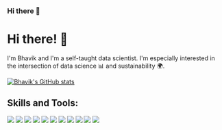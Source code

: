 ### Hi there 👋

# Hi there! :wave:

I'm Bhavik and I'm a self-taught data scientist. I'm especially interested in the intersection of data science :bar_chart: and sustainability :earth_africa:. 

[![Bhavik's GitHub stats](https://github-readme-stats.vercel.app/api?username=Bhavik-Jikadara&hide=prs&count_private=true&show_icons=true&theme=algolia)]()

## Skills and Tools:
![](https://img.shields.io/badge/Code-Python-informational?style=flat&logo=python&logoColor=white&color=fc9803)
![](https://img.shields.io/badge/IDE-VSCode-informational?style=flat&logo=vscode&logoColor=white&color=fc9803)
![](https://img.shields.io/badge/JupterNotebook-informational?style=flat&logo=vscode&logoColor=white&color=fc9803)
![](https://img.shields.io/badge/Frontend-Bootstrap-informational?style=flat&logo=bootstrap&logoColor=white&color=fc9803)
![](https://img.shields.io/badge/MachineLearning-Supervised-informational?style=flat&logoColor=white&color=fc9803)
![](https://img.shields.io/badge/MachineLearning-Unsupervised-informational?style=flat&logoColor=white&color=fc9803)
![](https://img.shields.io/badge/DeepLearning-PyTorchLightning-informational?style=flat&logo=pytorch&logoColor=white&color=fc9803)
![](https://img.shields.io/badge/NLP-HuggingFace-informational?style=flat&logoColor=white&color=fc9803)
![](https://img.shields.io/badge/DataVisualization-Plotly-informational?style=flat&logo=plotly&logoColor=white&color=fc9803)
![](https://img.shields.io/badge/DataVisualization-Seaborn-informational?style=flat&logoColor=white&color=fc9803)
![](https://img.shields.io/badge/Deployment-Heroku-informational?style=flat&logo=heroku&logoColor=white&color=fc9803)

<!--
**Bhavik-Jikadara/Bhavik-Jikadara** is a ✨ _special_ ✨ repository because its `README.md` (this file) appears on your GitHub profile.

Here are some ideas to get you started:

- 🔭 I’m currently working on ...
- 🌱 I’m currently learning ...
- 👯 I’m looking to collaborate on ...
- 🤔 I’m looking for help with ...
- 💬 Ask me about ...
- 📫 How to reach me: ...
- 😄 Pronouns: ...
- ⚡ Fun fact: ...
-->
